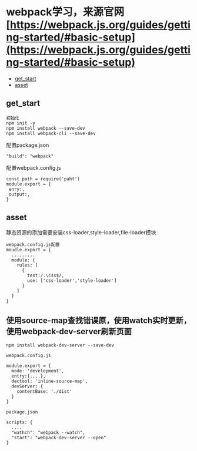 # webpack学习，来源官网[https://webpack.js.org/guides/getting-started/#basic-setup](https://webpack.js.org/guides/getting-started/#basic-setup)

* [get_start](#get_start)
* [asset](#asset)

## get_start

  ```
  初始化
  npm init -y
  npm install webpack --save-dev
  npm install webpack-cli --save-dev
  ```
 配置package.json
 ```
 "build": "webpack"
 ```
 配置webpack.config.js
 
 ```
 const path = require('paht')
 module.export = {
  enry:,
  output:,
 }
 ```
 ## asset
  静态资源的添加需要安装css-loader,style-loader,file-loader模块
  ```
  webpack.config.js配置
  moudle.export = {
    .........
    module: {
      rules: [
        {
          test:/.\css$/,
          use: ['css-loader','style-loader']
        }
      ]
    }
  }
  ```
  
  ## 使用source-map查找错误原，使用watch实时更新，使用webpack-dev-server刷新页面
  
  ```
  npm install webpack-dev-server --save-dev
  
  ```
  
  ```
  webpack.config.js
  
  module.export = {
    mode: 'development',
    entry:{....},
    dectool: 'inline-source-map',
    devServer: {
      contentBase: './dist'
    }
  }
  ```
  
  ```
  package.json
  
  scripts: {
    ....
    "wathch": "webpack --watch",
    "start": "webpack-dev-server --open"
  }
  ```
